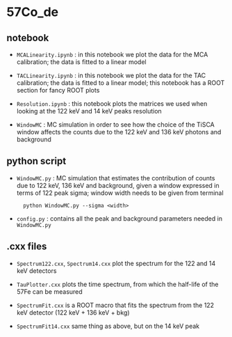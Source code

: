 # 57Co_de

## notebook

- ```MCALinearity.ipynb```
: in this notebook we plot the data for the MCA calibration; the data is fitted to a linear model

- ```TACLinearity.ipynb```
: in this notebook we plot the data for the TAC calibration; the data is fitted to a linear model; this notebook has a ROOT section for fancy ROOT plots

- ```Resolution.ipynb``` 
: this notebook plots the matrices we used when looking at the 122 keV and 14 keV peaks resolution

- ```WindowMC```
: MC simulation in order to see how the choice of the TiSCA window affects the counts due to the 122 keV and 136 keV photons and background


## python script

- ```WindowMC.py```
: MC simulation that estimates the contribution of counts due to 122 keV, 136 keV and background, given a window expressed in terms of 122 peak sigma; window width needs to be given from terminal

		python WindowMC.py --sigma <width>

- ```config.py```
: contains all the peak and background parameters needed in ```WindowMC.py```


## .cxx files

- ```Spectrum122.cxx```, ```Spectrum14.cxx``` plot the spectrum for the 122 and 14 keV detectors

- ```TauPlotter.cxx``` plots the time spectrum, from which the half-life of the 57Fe can be measured

- ```SpectrumFit.cxx``` is a ROOT macro that fits the spectrum from the 122 keV detector (122 keV + 136 keV + bkg)

- ```SpectrumFit14.cxx``` same thing as above, but on the 14 keV peak


